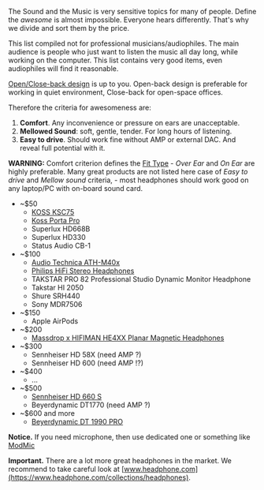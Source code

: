 The Sound and the Music is very sensitive topics for many of people. Define the *awesome* is almost impossible. Everyone hears differently. That's why we divide and sort them by the price.

This list compiled not for professional musicians/audiophiles. The main audience is people who just want to listen the music all day long, while working on the computer. This list contains very good items, even audiophiles will find it reasonable.

[Open/Close-back design](https://www.headphone.com/pages/open-vs-closed-headphones) is up to you. Open-back design is preferable for working in quiet environment, Close-back for open-space offices.

Therefore the criteria for awesomeness are:
1. **Comfort**. Any inconvenience or pressure on ears are unacceptable.
2. **Mellowed Sound**: soft, gentle, tender. For long hours of listening.
3. **Easy to drive**. Should work fine without AMP or external DAC. And reveal full potential with it.

**WARNING:** Comfort criterion defines the [Fit Type](https://www.headphone.com/pages/headphone-fit-types) - *Over Ear* and *On Ear* are highly preferable. Many great products are not listed here case of *Easy to drive* and *Mellow sound* criteria, - most headphones should work good on any laptop/PC with on-board sound card.

* ~$50
  - [KOSS KSC75](koss_ksc75/README.md)
  - [Koss Porta Pro](koss_porta_pro/README.md)
  - Superlux HD668B
  - Superlux HD330
  - Status Audio CB-1
* ~$100
  - [Audio Technica ATH-M40x](audio_technica_ath-m40x/README.md)
  - [Philips HiFi Stereo Headphones](philips_shp9500s/README.md)
  - TAKSTAR PRO 82 Professional Studio Dynamic Monitor Headphone
  - Takstar HI 2050
  - Shure SRH440
  - Sony MDR7506
* ~$150
  - Apple AirPods
* ~$200
  - [Massdrop x HIFIMAN HE4XX Planar Magnetic Headphones](hifiman_he4xx/README.md)
* ~$300
  - Sennheiser HD 58X (need AMP ?)
  - Sennheiser HD 600 (need AMP !?)
* ~$400
  - ...
* ~$500
  - [Sennheiser HD 660 S](https://en-us.sennheiser.com/headphones-audiophile-high-end-hd-660-s)
  - Beyerdynamic DT1770 (need AMP ?)
* ~$600 and more
  - [Beyerdynamic DT 1990 PRO](beyerdynamic_dt_1990_pro/README.md)

**Notice.** If you need microphone, then use dedicated one or something like [ModMic](https://antlionaudio.com/)

**Important.** There are a lot more great headphones in the market. We recommend to take careful look at [www.headphone.com](https://www.headphone.com/collections/headphones).
